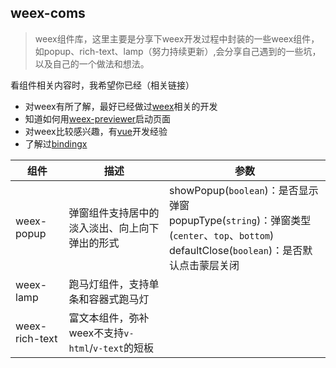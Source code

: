 ## weex-coms
> weex组件库，这里主要是分享下weex开发过程中封装的一些weex组件，如popup、rich-text、lamp（努力持续更新）,会分享自己遇到的一些坑，以及自己的一个做法和想法。

看组件相关内容时，我希望你已经（相关链接）

- 对weex有所了解，最好已经做过[weex](https://weex.apache.org/zh)相关的开发
- 知道如何用[weex-previewer](https://github.com/weexteam/weex-previewer)启动页面
- 对weex比较感兴趣，有[vue](https://cn.vuejs.org/index.html)开发经验
- 了解过[bindingx](https://alibaba.github.io/bindingx/)


组件 | 描述 | 参数
---|--- |---
weex-popup | 弹窗组件支持居中的淡入淡出、向上向下弹出的形式 |showPopup(`boolean`)：是否显示弹窗<br>popupType(`string`)：弹窗类型(`center`、`top`、`bottom`)<br>defaultClose(`boolean`)：是否默认点击蒙层关闭
weex-lamp | 跑马灯组件，支持单条和容器式跑马灯 |
weex-rich-text | 富文本组件，弥补weex不支持`v-html`/`v-text`的短板 |


